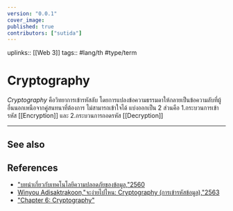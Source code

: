 ```yaml
---
version: "0.0.1"
cover_image:
published: true
contributors: ["sutida"]
---
```

uplinks:: [[Web 3]]
tags:: #lang/th #type/term

# Cryptography
*Cryptography* คือวิทยาการเข้ารหัสลับ โดยการแปลงข้อความธรรมดาให้กลายเป็นข้อความลับที่ผู้อื่นนอกเหนือจากคู่สนทนาที่ต้องการ ไม่สามารถเข้าใจได้ แบ่งออกเป็น 
2 ส่วนคือ 1.กระบวนการเข้ารหัส [[Encryption]] และ 2.กระบวนการถอดรหัส [[Decryption]]

---
## See also
## References
- ["บทนำเกี่ยวกับเทคโนโลยีความปลอดภัยของข้อมูล,"2560](https://www.nrca.go.th/content/02-1.html)
- [Winyou Adisaktrakoon,"จะง่ายไปไหน: Cryptography (การเข้ารหัสข้อมูล),"2563](https://medium.com/@winyou.info/%E0%B8%88%E0%B8%B0%E0%B8%87%E0%B9%88%E0%B8%B2%E0%B8%A2%E0%B9%84%E0%B8%9B%E0%B9%84%E0%B8%AB%E0%B8%99-cryptography-%E0%B8%81%E0%B8%B2%E0%B8%A3%E0%B9%80%E0%B8%82%E0%B9%89%E0%B8%B2%E0%B8%A3%E0%B8%AB%E0%B8%B1%E0%B8%AA%E0%B8%82%E0%B9%89%E0%B8%AD%E0%B8%A1%E0%B8%B9%E0%B8%A5-1c2df888863f)
- ["Chapter 6: Cryptography"](https://sites.google.com/site/suxkarsxnkarraksakhwamplxdphay/chapter-6-cryptography)
